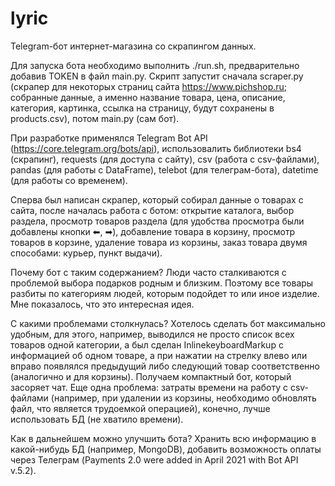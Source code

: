 # lyric
  Telegram-бот интернет-магазина со скрапингом данных.
  
  Для запуска бота необходимо выполнить ./run.sh, предварительно добавив TOKEN в файл main.py.
  Скрипт запустит сначала scraper.py (скрапер для некоторых страниц сайта https://www.pichshop.ru; собранные данные, а именно название товара, цена, описание, категория, картинка, ссылка на страницу, будут сохранены в products.csv), потом main.py (сам бот).
  
  При разработке применялся Telegram Bot API (https://core.telegram.org/bots/api), использовалить библиотеки bs4 (скрапинг), requests (для доступа с сайту), csv (работа с csv-файлами), pandas (для работы с DataFrame), telebot (для телеграм-бота), datetime (для работы со временем).
  
  Сперва был написан скрапер, который собирал данные о товарах с сайта, после началась работа с ботом: открытие каталога, выбор раздела, просмотр товаров раздела (для удобства просмотра были добавлены кнопки ⬅, ➡), добавление товара в корзину, просмотр товаров в корзине, удаление товара из корзины, заказ товара двумя способами: курьер, пункт выдачи).
  
  Почему бот с таким содержанием? Люди часто сталкиваются с проблемой выбора подарков родным и близким. Поэтому все товары разбиты по категориям людей, которым подойдет то или иное изделие. Мне показалось, что это интересная идея.
  
  С какими проблемами столкнулась? Хотелось сделать бот максимально удобным, для этого, например, выводился не просто список всех товаров одной категории, а был сделан InlinekeyboardMarkup c информацией об одном товаре, а при нажатии на стрелку влево или вправо появлялся предыдущий либо следующий товар соответственно (аналогично и для корзины). Получаем компактный бот, который засоряет чат. Еще одна проблема: затраты времени на работу с csv-файлами (например, при удалении из корзины, необходимо обновлять файл, что является трудоемкой операцией), конечно, лучше использовать БД (не хватило времени).
  
  Как в дальнейшем можно улучшить бота? Хранить всю информацию в какой-нибудь БД (например, MongoDB), добавить возможность оплаты через Телеграм (Payments 2.0 were added in April 2021 with Bot API v.5.2).
